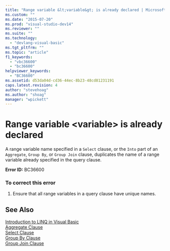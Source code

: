 ```yaml
---
title: "Range variable &lt;variable&gt; is already declared | Microsoft Docs"
ms.custom: ""
ms.date: "2015-07-20"
ms.prod: "visual-studio-dev14"
ms.reviewer: ""
ms.suite: ""
ms.technology: 
  - "devlang-visual-basic"
ms.tgt_pltfrm: ""
ms.topic: "article"
f1_keywords: 
  - "vbc36600"
  - "bc36600"
helpviewer_keywords: 
  - "BC36600"
ms.assetid: d53da04d-cd36-44ec-8b23-48cd81231191
caps.latest.revision: 4
author: "stevehoag"
ms.author: "shoag"
manager: "wpickett"
---
```

# Range variable &lt;variable&gt; is already declared
A range variable name specified in a `Select` clause, or the `Into` part of an `Aggregate`, `Group By`, or `Group Join` clause, duplicates the name of a range variable already specified in the query clause.  
  
 **Error ID:** BC36600  
  
### To correct this error  
  
1.  Ensure that all range variables in a query clause have unique names.  
  
## See Also  
 [Introduction to LINQ in Visual Basic](../../visual-basic/programming-guide/language-features/linq/introduction-to-linq.md)   
 [Aggregate Clause](../../visual-basic/language-reference/queries/aggregate-clause.md)   
 [Select Clause](../../visual-basic/language-reference/queries/select-clause.md)   
 [Group By Clause](../../visual-basic/language-reference/queries/group-by-clause.md)   
 [Group Join Clause](../../visual-basic/language-reference/queries/group-join-clause.md)